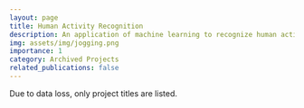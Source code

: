 ```yaml
---
layout: page
title: Human Activity Recognition
description: An application of machine learning to recognize human activities from sensor data.
img: assets/img/jogging.png
importance: 1
category: Archived Projects
related_publications: false
---
```


Due to data loss, only project titles are listed.
